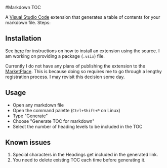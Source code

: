 #Markdown TOC

A [Visual Studio Code](https://code.visualstudio.com/) extension that generates a table of contents for your markdown file. Steps:

## Installation

See [here](https://code.visualstudio.com/docs/extensions/install-extension) for instructions on how to install an extension using the source. I am working on providing a package (`.vsix`) file.

Currently I do not have any plans of publishing the extension to the [MarketPlace](https://code.visualstudio.com/docs/editor/extension-gallery). This is because doing so requires me to go through a lengthy registration process. I may revisit this decision some day.  


## Usage

  - Open any markdown file
  - Open the command palette (`Ctrl+Shift+P` on Linux)
  - Type "Generate"
  - Choose "Generate TOC for markdown"
  - Select the number of heading levels to be included in the TOC

  
## Known issues
  
  1. Special characters in the Headings get included in the generated link.
  2. You need to delete existing TOC each time before generating it.  